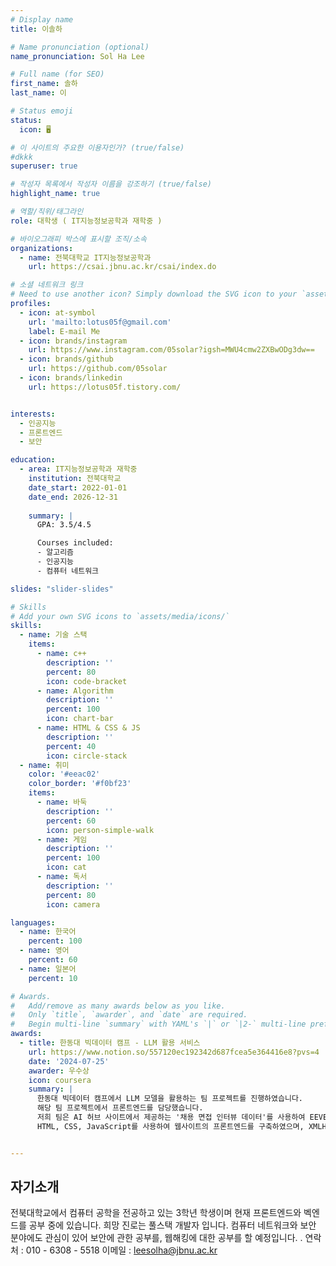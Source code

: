 ```yaml
---
# Display name
title: 이솔하

# Name pronunciation (optional)
name_pronunciation: Sol Ha Lee

# Full name (for SEO)
first_name: 솔하
last_name: 이

# Status emoji
status:
  icon: 🖥️

# 이 사이트의 주요한 이용자인가? (true/false)
#dkkk
superuser: true

# 작성자 목록에서 작성자 이름을 강조하기 (true/false)
highlight_name: true

# 역할/직위/태그라인
role: 대학생 ( IT지능정보공학과 재학중 ) 

# 바이오그래피 박스에 표시할 조직/소속
organizations:
  - name: 전북대학교 IT지능정보공학과 
    url: https://csai.jbnu.ac.kr/csai/index.do

# 소셜 네트워크 링크
# Need to use another icon? Simply download the SVG icon to your `assets/media/icons/` folder.
profiles:
  - icon: at-symbol
    url: 'mailto:lotus05f@gmail.com'
    label: E-mail Me
  - icon: brands/instagram
    url: https://www.instagram.com/05solar?igsh=MWU4cmw2ZXBwODg3dw==
  - icon: brands/github
    url: https://github.com/05solar
  - icon: brands/linkedin
    url: https://lotus05f.tistory.com/


interests:
  - 인공지능
  - 프론트엔드
  - 보안

education:
  - area: IT지능정보공학과 재학중 
    institution: 전북대학교
    date_start: 2022-01-01
    date_end: 2026-12-31
    
    summary: |
      GPA: 3.5/4.5

      Courses included:
      - 알고리즘
      - 인공지능
      - 컴퓨터 네트워크 

slides: "slider-slides"

# Skills
# Add your own SVG icons to `assets/media/icons/`
skills:
  - name: 기술 스택
    items:
      - name: c++
        description: ''
        percent: 80
        icon: code-bracket
      - name: Algorithm
        description: ''
        percent: 100
        icon: chart-bar
      - name: HTML & CSS & JS
        description: ''
        percent: 40
        icon: circle-stack
  - name: 취미
    color: '#eeac02'
    color_border: '#f0bf23'
    items:
      - name: 바둑
        description: ''
        percent: 60
        icon: person-simple-walk
      - name: 게임
        description: ''
        percent: 100
        icon: cat
      - name: 독서
        description: ''
        percent: 80
        icon: camera

languages:
  - name: 한국어
    percent: 100
  - name: 영어
    percent: 60
  - name: 일본어
    percent: 10

# Awards.
#   Add/remove as many awards below as you like.
#   Only `title`, `awarder`, and `date` are required.
#   Begin multi-line `summary` with YAML's `|` or `|2-` multi-line prefix and indent 2 spaces below.
awards:
  - title: 한동대 빅데이터 캠프 - LLM 활용 서비스  
    url: https://www.notion.so/557120ec192342d687fcea5e364416e8?pvs=4
    date: '2024-07-25'
    awarder: 우수상
    icon: coursera
    summary: |
      한동대 빅데이터 캠프에서 LLM 모델을 활용하는 팀 프로젝트를 진행하였습니다.
      해당 팀 프로젝트에서 프론트엔드를 담당했습니다.
      저희 팀은 AI 허브 사이트에서 제공하는 '채용 면접 인터뷰 데이터'를 사용하여 EEVE 모델을 fine-tuning한 후, '면접 질문 메이커'라는 웹사이트를 제작하였습니다.
      HTML, CSS, JavaScript를 사용하여 웹사이트의 프론트엔드를 구축하였으며, XMLHttpRequest를 이용해 사용자의 입력 데이터를 백엔드 서버로 전송하고, 서버로부터 받은 EEVE 모델의 응답을 실시간으로 웹사이트에 표시하는 기능을 구현했습니다.


---
```


## 자기소개

전북대학교에서 컴퓨터 공학을 전공하고 있는 3학년 학생이며 현재 프론트엔드와 벡엔드를 공부 중에 있습니다. 희망 진로는 풀스택 개발자 입니다. 컴퓨터 네트워크와 보안 분야에도 관심이 있어 보안에 관한 공부를, 웹해킹에 대한 공부를 할 예정입니다.                     .
연락처 : 010 - 6308 - 5518
이메일 : leesolha@jbnu.ac.kr
